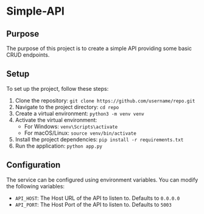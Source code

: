 # Simple-API

## Purpose
The purpose of this project is to create a simple API providing some basic CRUD endpoints.

## Setup
To set up the project, follow these steps:

1. Clone the repository: `git clone https://github.com/username/repo.git`
2. Navigate to the project directory: `cd repo`
3. Create a virtual environment: `python3 -m venv venv`
4. Activate the virtual environment:
    - For Windows: `venv\Scripts\activate`
    - For macOS/Linux: `source venv/bin/activate`
5. Install the project dependencies: `pip install -r requirements.txt`
6. Run the application: `python app.py`

## Configuration
The service can be configured using environment variables. You can modify the following variables:

- `API_HOST`: The Host URL of the API to listen to. Defaults to `0.0.0.0`
- `API_PORT`: The Host Port of the API to listen to. Defaults to `5003`

